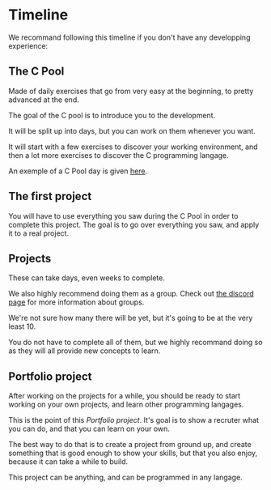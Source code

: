 # Timeline

We recommand following this timeline if you don't have any developping experience:

## The C Pool

Made of daily exercises that go from very easy at the beginning, to pretty advanced at the end.

The goal of the C pool is to introduce you to the development.

It will be split up into days, but you can work on them whenever you want.

It will start with a few exercises to discover your working environment, and then a lot more exercises to discover the C programming langage.

An exemple of a C Pool day is given [here](Day03.md).

## The first project

You will have to use everything you saw during the C Pool in order to complete this project. The goal is to go over everything you saw, and apply it to a real project.

## Projects

These can take days, even weeks to complete.

We also highly recommend doing them as a group.
Check out [the discord page](Discord.md) for more information about groups.

We're not sure how many there will be yet, but it's going to be at the very least 10.

You do not have to complete all of them, but we highly recommand doing so as they will all provide new concepts to learn.

## Portfolio project

After working on the projects for a while, you should be ready to start working on your own projects, and learn other programming langages.

This is the point of this _Portfolio project_.
It's goal is to show a recruter what you can do, and that you can learn on your own.

The best way to do that is to create a project from ground up, and create something that is good enough to show your skills, but that you also enjoy, because it can take a while to build.

This project can be anything, and can be programmed in any langage.
